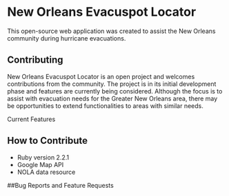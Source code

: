 # New Orleans Evacuspot Locator

This open-source web application was created to assist the New Orleans community during hurricane evacuations.

## Contributing

New Orleans Evacuspot Locator is an open project and welcomes contributions from the community. The project is in its initial development phase and features are currently being considered. Although the focus is to assist with evacuation needs for the Greater New Orleans area, there may be opportunities to extend functionalities to areas with similar needs.

Current Features

## How to Contribute

* Ruby version 2.2.1
* Google Map API
* NOLA data resource

##Bug Reports and Feature Requests
